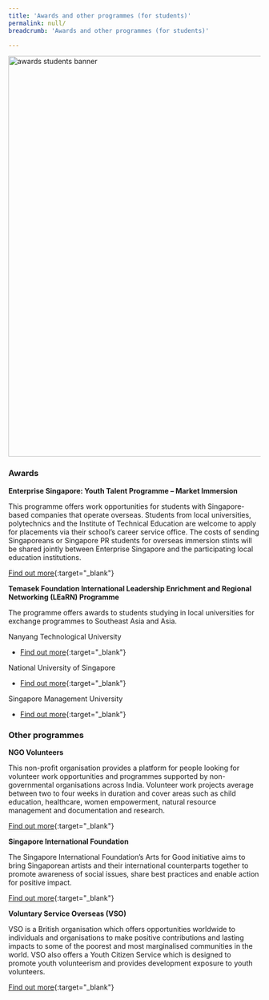 ```yaml
---
title: 'Awards and other programmes (for students)'
permalink: null/
breadcrumb: 'Awards and other programmes (for students)'

---
```



<img src="\images\asean-students\awards-students.jpg" alt="awards students banner" style="width:800px;" />

### **Awards**

**Enterprise Singapore: Youth Talent Programme – Market Immersion**

This programme offers work opportunities for students with Singapore-based companies that operate overseas. Students from local universities, polytechnics and the Institute of Technical Education are welcome to apply for placements via their school’s career service office. The costs of sending Singaporeans or Singapore PR students for overseas immersion stints will be shared jointly between Enterprise Singapore and the participating local education institutions.

[Find out more](https://ie.enterprisesg.gov.sg/Venture-Overseas/talent-development/ytp-market-immersion){:target="_blank"}



**Temasek Foundation International Leadership Enrichment and Regional Networking (LEaRN) Programme**

The programme offers awards to students studying in local universities for exchange programmes to Southeast Asia and Asia.

Nanyang Technological University

- [Find out more](http://global.ntu.edu.sg/GMP/gemexplorer/BeforeApplying/ScholarshipsFunding/Pages/TFLEaRN.aspx){:target="_blank"}

National University of Singapore

- [Find out more](http://www.nus.edu.sg/iro/fa/sch/out/tfilearn-out.html){:target="_blank"}

Singapore Management University

- [Find out more](https://www.smu.edu.sg/about/financial/scholarships/TFLEaRN){:target="_blank"}



### **Other programmes**

**NGO Volunteers**

This non-profit organisation provides a platform for people looking for volunteer work opportunities and programmes supported by non-governmental organisations across India. Volunteer work projects average between two to four weeks in duration and cover areas such as child education, healthcare, women empowerment, natural resource management and documentation and research.

[Find out more](http://ngovolunteers.com/){:target="_blank"}

 

**Singapore International Foundation**

The Singapore International Foundation’s Arts for Good initiative aims to bring Singaporean artists and their international counterparts together to promote awareness of social issues, share best practices and enable action for positive impact.

[Find out more](https://www.sif.org.sg/our-work/ce/afg/about){:target="_blank"}

 

**Voluntary Service Overseas (VSO)**

VSO is a British organisation which offers opportunities worldwide to individuals and organisations to make positive contributions and lasting impacts to some of the poorest and most marginalised communities in the world. VSO also offers a Youth Citizen Service which is designed to promote youth volunteerism and provides development exposure to youth volunteers.

[Find out more](https://www.vsointernational.org/volunteering/where-do-volunteers-work/india){:target="_blank"}